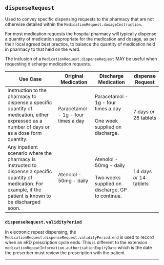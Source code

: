 ## `dispenseRequest`
Used to convey specific dispensing requests to the pharmacy that are not otherwise detailed within the `MedicationRequest.dosageInstruction`.

For most medication requests the hospital pharmacy will typically dispense a quantity of medication appropriate for the medication and dosage, as per their local agreed best practice, to balance the quantity of medication held in pharmacy to that held on the ward.

The inclusion of a `MedicationRequest.dispenseRequest` MAY be useful when requesting discharge medication requests. 

<table class="assets">
    <thead>
        </tr>
            <th>Use Case</th>
            <th>Original Medication</th>
            <th>Discharge Medication</th>
            <th>dispense Request</th>
        </tr>
    </thead>
    <tbody>
        <tr>
            <td>Instruction to the pharmacy to dispense a specific quantity of medication, either expressed as a number of days or as a dose form quantity.</td>
            <td>Paracetamol - 1g - four times a day</td>
            <td>Paracetamol - 1g - four times a day<br/><br/>One week supplied on discharge.</td>
            <td>7 days <i>or</i> 28 tablets</td>
        </tr>
        <tr>
            <td>Any inpatient scenario where the pharmacy is instructed to dispense a specific quantity of medication. For example, if the patient is known to be discharged soon.</td>
            <td>Atenolol - 50mg - daily</td>
            <td>Atenolol - 50mg - daily<br/><br/>Two weeks supplied on discharge, GP to continue.</td>
            <td>14 days <i>or</i> 14 tablets</td>
        </tr>
    </tbody>
</table>

### `dispenseRequest.validityPeriod`
In electronic repeat dispensing, the `MedicationRequest.dispenseRequest.validityPeriod.end` is used to record when an eRD prescription cycle ends. This is different to the extension `medicationRepeatInformation.authorisationExpiryDate` which is the date the prescriber must review the prescription with the patient.

---
